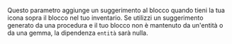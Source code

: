 Questo parametro aggiunge un suggerimento al blocco quando tieni la tua icona sopra il blocco nel tuo inventario. Se utilizzi un suggerimento generato da una procedura e il tuo blocco non è mantenuto da un'entità o da una gemma, la dipendenza `entità` sarà nulla.